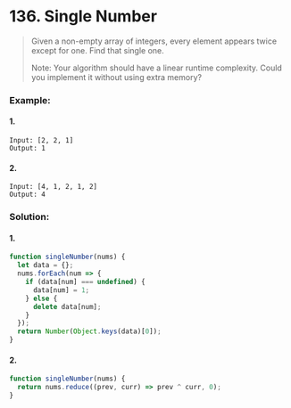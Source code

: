# 136. Single Number

> Given a non-empty array of integers, every element appears twice except for one. Find that single one.
>
> Note: Your algorithm should have a linear runtime complexity. Could you implement it without using extra memory?

### Example:

#### 1.

```
Input: [2, 2, 1]
Output: 1
```

#### 2.

```
Input: [4, 1, 2, 1, 2]
Output: 4
```

### Solution:

#### 1.

```javascript
function singleNumber(nums) {
  let data = {};
  nums.forEach(num => {
    if (data[num] === undefined) {
      data[num] = 1;
    } else {
      delete data[num];
    }
  });
  return Number(Object.keys(data)[0]);
}
```

#### 2.

```javascript
function singleNumber(nums) {
  return nums.reduce((prev, curr) => prev ^ curr, 0);
}
```
